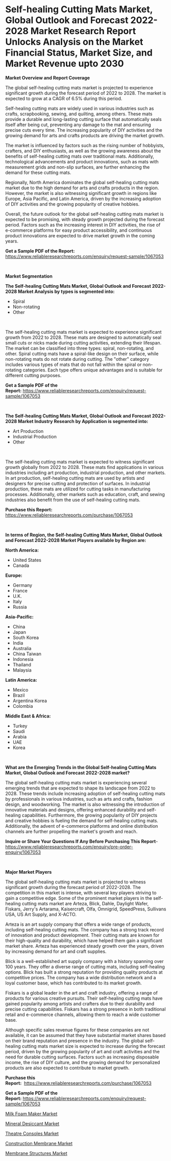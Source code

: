 <p><h1>Self-healing Cutting Mats Market, Global Outlook and Forecast 2022-2028 Market Research Report Unlocks Analysis on the Market Financial Status, Market Size, and Market Revenue upto 2030</h1></p><p><strong>Market Overview and Report Coverage</strong></p>
<p><p>The global self-healing cutting mats market is projected to experience significant growth during the forecast period of 2022 to 2028. The market is expected to grow at a CAGR of 6.5% during this period. </p><p>Self-healing cutting mats are widely used in various industries such as crafts, scrapbooking, sewing, and quilting, among others. These mats provide a durable and long-lasting cutting surface that automatically seals itself after being cut, preventing any damage to the mat and ensuring precise cuts every time. The increasing popularity of DIY activities and the growing demand for arts and crafts products are driving the market growth.</p><p>The market is influenced by factors such as the rising number of hobbyists, crafters, and DIY enthusiasts, as well as the growing awareness about the benefits of self-healing cutting mats over traditional mats. Additionally, technological advancements and product innovations, such as mats with measurement grids and non-slip surfaces, are further enhancing the demand for these cutting mats.</p><p>Regionally, North America dominates the global self-healing cutting mats market due to the high demand for arts and crafts products in the region. However, the market is also witnessing significant growth in regions like Europe, Asia Pacific, and Latin America, driven by the increasing adoption of DIY activities and the growing popularity of creative hobbies.</p><p>Overall, the future outlook for the global self-healing cutting mats market is expected to be promising, with steady growth projected during the forecast period. Factors such as the increasing interest in DIY activities, the rise of e-commerce platforms for easy product accessibility, and continuous product innovations are expected to drive market growth in the coming years.</p></p>
<p><strong>Get a Sample PDF of the Report:</strong> <a href="https://www.reliableresearchreports.com/enquiry/request-sample/1067053">https://www.reliableresearchreports.com/enquiry/request-sample/1067053</a></p>
<p>&nbsp;</p>
<p><strong>Market Segmentation</strong></p>
<p><strong>The Self-healing Cutting Mats Market, Global Outlook and Forecast 2022-2028 Market Analysis by types is segmented into:</strong></p>
<p><ul><li>Spiral</li><li>Non-rotating</li><li>Other</li></ul></p>
<p>&nbsp;</p>
<p><p>The self-healing cutting mats market is expected to experience significant growth from 2022 to 2028. These mats are designed to automatically seal small cuts or nicks made during cutting activities, extending their lifespan. The market can be classified into three types: spiral, non-rotating, and other. Spiral cutting mats have a spiral-like design on their surface, while non-rotating mats do not rotate during cutting. The "other" category includes various types of mats that do not fall within the spiral or non-rotating categories. Each type offers unique advantages and is suitable for different cutting purposes.</p></p>
<p><strong>Get a Sample PDF of the Report:</strong>&nbsp;<a href="https://www.reliableresearchreports.com/enquiry/request-sample/1067053">https://www.reliableresearchreports.com/enquiry/request-sample/1067053</a></p>
<p>&nbsp;</p>
<p><strong>The Self-healing Cutting Mats Market, Global Outlook and Forecast 2022-2028 Market Industry Research by Application is segmented into:</strong></p>
<p><ul><li>Art Production</li><li>Industrial Production</li><li>Other</li></ul></p>
<p>&nbsp;</p>
<p><p>The self-healing cutting mats market is expected to witness significant growth globally from 2022 to 2028. These mats find applications in various industries including art production, industrial production, and other markets. In art production, self-healing cutting mats are used by artists and designers for precise cutting and protection of surfaces. In industrial production, these mats are utilized for cutting tasks in manufacturing processes. Additionally, other markets such as education, craft, and sewing industries also benefit from the use of self-healing cutting mats.</p></p>
<p><strong>Purchase this Report:</strong>&nbsp; <a href="https://www.reliableresearchreports.com/purchase/1067053">https://www.reliableresearchreports.com/purchase/1067053</a></p>
<p>&nbsp;</p>
<p><strong>In terms of Region, the Self-healing Cutting Mats Market, Global Outlook and Forecast 2022-2028 Market Players available by Region are:</strong></p>
<p>
    <p> <strong> North America: </strong>
        <ul>
            <li>United States</li>
            <li>Canada</li>
        </ul>
        </p> 
    <p> <strong> Europe: </strong>
        <ul>
            <li>Germany</li>
            <li>France</li>
            <li>U.K.</li>
            <li>Italy</li>
            <li>Russia</li>
        </ul>
        </p> 
    <p> <strong> Asia-Pacific: </strong>
        <ul>
            <li>China</li>
            <li>Japan</li>
            <li>South Korea</li>
            <li>India</li>
            <li>Australia</li>
            <li>China Taiwan</li>
            <li>Indonesia</li>
            <li>Thailand</li>
            <li>Malaysia</li>
        </ul>
        </p> 
    <p> <strong> Latin America: </strong>
        <ul>
            <li>Mexico</li>
            <li>Brazil</li>
            <li>Argentina Korea</li>
            <li>Colombia</li>
        </ul>
        </p> 
    <p> <strong> Middle East & Africa: </strong>
        <ul>
            <li>Turkey</li>
            <li>Saudi</li>
            <li>Arabia</li>
            <li>UAE</li>
            <li>Korea</li>
        </ul>
    </p>
    </p>
<p>&nbsp;</p>
<p><strong>What are the Emerging Trends in the Global Self-healing Cutting Mats Market, Global Outlook and Forecast 2022-2028 market?</strong></p>
<p><p>The global self-healing cutting mats market is experiencing several emerging trends that are expected to shape its landscape from 2022 to 2028. These trends include increasing adoption of self-healing cutting mats by professionals in various industries, such as arts and crafts, fashion design, and woodworking. The market is also witnessing the introduction of innovative materials and designs, offering enhanced durability and self-healing capabilities. Furthermore, the growing popularity of DIY projects and creative hobbies is fueling the demand for self-healing cutting mats. Additionally, the advent of e-commerce platforms and online distribution channels are further propelling the market's growth and reach.</p></p>
<p><strong>Inquire or Share Your Questions If Any Before Purchasing This Report</strong>- <a href="https://www.reliableresearchreports.com/enquiry/pre-order-enquiry/1067053">https://www.reliableresearchreports.com/enquiry/pre-order-enquiry/1067053</a></p>
<p>&nbsp;</p>
<p><strong>Major Market Players</strong></p>
<p><p>The global self-healing cutting mats market is projected to witness significant growth during the forecast period of 2022-2028. The competition in this market is intense, with several key players striving to gain a competitive edge. Some of the prominent market players in the self-healing cutting mats market are Arteza, Blick, Dahle, Daylight Wafer, Fiskars, Jerry's Artarama, Kaisercraft, Olfa, Omnigrid, SpeedPress, Sullivans USA, US Art Supply, and X-ACTO.</p><p>Arteza is an art supply company that offers a wide range of products, including self-healing cutting mats. The company has a strong track record of innovation and product development. Their cutting mats are known for their high-quality and durability, which have helped them gain a significant market share. Arteza has experienced steady growth over the years, driven by increasing demand for art and craft supplies.</p><p>Blick is a well-established art supply company with a history spanning over 100 years. They offer a diverse range of cutting mats, including self-healing options. Blick has built a strong reputation for providing quality products at competitive prices. The company has a wide distribution network and a loyal customer base, which has contributed to its market growth.</p><p>Fiskars is a global leader in the art and craft industry, offering a range of products for various creative pursuits. Their self-healing cutting mats have gained popularity among artists and crafters due to their durability and precise cutting capabilities. Fiskars has a strong presence in both traditional retail and e-commerce channels, allowing them to reach a wide customer base.</p><p>Although specific sales revenue figures for these companies are not available, it can be assumed that they have substantial market shares based on their brand reputation and presence in the industry. The global self-healing cutting mats market size is expected to increase during the forecast period, driven by the growing popularity of art and craft activities and the need for durable cutting surfaces. Factors such as increasing disposable income, the rise of DIY culture, and the growing demand for personalized products are also expected to contribute to market growth.</p></p>
<p><strong>Purchase this Report:</strong>&nbsp;&nbsp;<a href="https://www.reliableresearchreports.com/purchase/1067053">https://www.reliableresearchreports.com/purchase/1067053</a></p>
<p></p>
<p><strong>Get a Sample PDF of the Report:</strong>&nbsp;<a href="https://www.reliableresearchreports.com/enquiry/request-sample/1067053">https://www.reliableresearchreports.com/enquiry/request-sample/1067053</a></p>
<p><p><a href="https://medium.com/@itzelheller546/milk-foam-maker-market-size-growth-forecast-2023-2030-64149402ca21">Milk Foam Maker Market</a></p><p><a href="https://medium.com/@ameliahaleyi77567/mineral-desiccant-market-size-growth-forecast-2023-2030-75468c14dc8b">Mineral Desiccant Market</a></p><p><a href="https://www.reportprime.com/theatre-consoles-r4864">Theatre Consoles Market</a></p><p><a href="https://www.linkedin.com/pulse/construction-membrane-market-size-share-amp-trends-analysis-b3ome/">Construction Membrane Market</a></p><p><a href="https://www.linkedin.com/pulse/membrane-structures-market-share-amp-new-trends-analysis-2d7le/">Membrane Structures Market</a></p></p>
